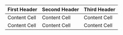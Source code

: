 | First Header | Second Header | Third Header |
| ------------ | ------------- | ------------ |
| Content Cell | Content Cell  | Content Cell |
| Content Cell | Content Cell  | Content Cell |